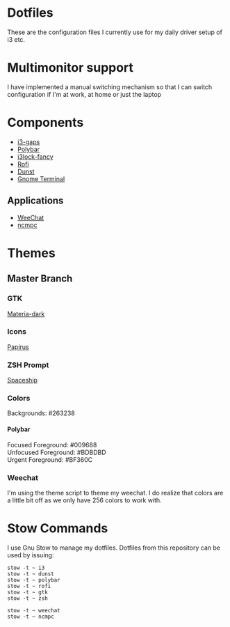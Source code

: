 # Dotfiles
These are the configuration files I currently use for my daily driver setup of i3 etc.

# Multimonitor support
I have implemented a manual switching mechanism so that I can switch configuration if I'm at work, at home or just the laptop

# Components
* [i3-gaps](https://github.com/Airblader/i3)
* [Polybar](https://github.com/jaagr/polybar)
* [i3lock-fancy](https://github.com/guimeira/i3lock-fancy-multimonitor)
* [Rofi](https://github.com/DaveDavenport/rofi)
* [Dunst](https://github.com/dunst-project/dunst) 
* [Gnome Terminal](https://github.com/GNOME/gnome-terminal)

## Applications
* [WeeChat](https://github.com/weechat/weechat)
* [ncmpc](https://github.com/MusicPlayerDaemon/ncmpc)

# Themes
## Master Branch
### GTK
[Materia-dark](https://github.com/nana-4/materia-theme)  

### Icons
[Papirus](https://github.com/PapirusDevelopmentTeam/papirus-icon-theme)  

### ZSH Prompt
[Spaceship](https://github.com/denysdovhan/spaceship-prompt)

### Colors
Backgrounds: #263238

#### Polybar
Focused Foreground: #009688  
Unfocused Foreground: #BDBDBD  
Urgent Foreground: #BF360C	

### Weechat
I'm using the theme script to theme my weechat. 
I do realize that colors are a little bit off as we only have 256 colors to work with.

# Stow Commands
I use Gnu Stow to manage my dotfiles. Dotfiles from this repository can be used by issuing:
~~~
stow -t ~ i3  
stow -t ~ dunst  
stow -t ~ polybar  
stow -t ~ rofi  
stow -t ~ gtk
stow -t ~ zsh

stow -t ~ weechat
stow -t ~ ncmpc
~~~
